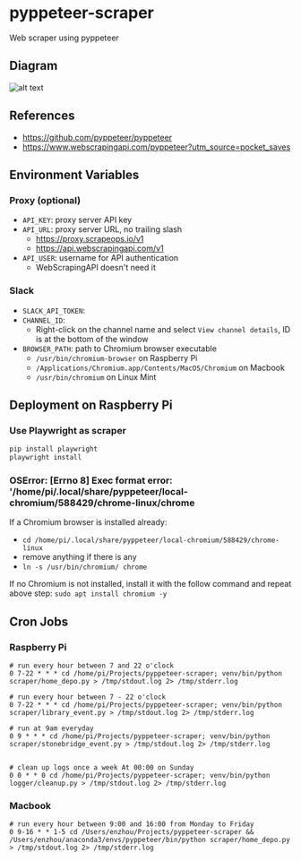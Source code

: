 # pyppeteer-scraper

Web scraper using pyppeteer

## Diagram
![alt text](image.png)

## References

- https://github.com/pyppeteer/pyppeteer
- https://www.webscrapingapi.com/pyppeteer?utm_source=pocket_saves

## Environment Variables

### Proxy (optional)
- `API_KEY`: proxy server API key
- `API_URL`: proxy server URL, no trailing slash
  - https://proxy.scrapeops.io/v1
  - https://api.webscrapingapi.com/v1
- `API_USER`: username for API authentication
  - WebScrapingAPI doesn't need it

### Slack

- `SLACK_API_TOKEN`:
- `CHANNEL_ID`:
  - Right-click on the channel name and select `View channel details`, ID is at
    the bottom of the window
- `BROWSER_PATH`: path to Chromium browser executable
  - `/usr/bin/chromium-browser` on Raspberry Pi
  - `/Applications/Chromium.app/Contents/MacOS/Chromium` on Macbook
  - `/usr/bin/chromium` on Linux Mint

## Deployment on Raspberry Pi

### Use Playwright as scraper
```sh
pip install playwright
playwright install
```

### OSError: [Errno 8] Exec format error: '/home/pi/.local/share/pyppeteer/local-chromium/588429/chrome-linux/chrome
If a Chromium browser is installed already:
- `cd /home/pi/.local/share/pyppeteer/local-chromium/588429/chrome-linux`
- remove anything if there is any
- `ln -s /usr/bin/chromium/ chrome`

If no Chromium is not installed, install it with the follow command and repeat above step:
`sudo apt install chromium -y`

## Cron Jobs

### Raspberry Pi
```shell
# run every hour between 7 and 22 o'clock
0 7-22 * * * cd /home/pi/Projects/pyppeteer-scraper; venv/bin/python scraper/home_depo.py > /tmp/stdout.log 2> /tmp/stderr.log

# run every hour between 7 - 22 o'clock
0 7-22 * * * cd /home/pi/Projects/pyppeteer-scraper; venv/bin/python scraper/library_event.py > /tmp/stdout.log 2> /tmp/stderr.log

# run at 9am everyday
0 9 * * * cd /home/pi/Projects/pyppeteer-scraper; venv/bin/python scraper/stonebridge_event.py > /tmp/stdout.log 2> /tmp/stderr.log


# clean up logs once a week At 00:00 on Sunday
0 0 * * 0 cd /home/pi/Projects/pyppeteer-scraper; venv/bin/python logger/cleanup.py > /tmp/stdout.log 2> /tmp/stderr.log
```

### Macbook
```shell
# run every hour between 9:00 and 16:00 from Monday to Friday
0 9-16 * * 1-5 cd /Users/enzhou/Projects/pyppeteer-scraper && /Users/enzhou/anaconda3/envs/pyppeteer/bin/python scraper/home_depo.py > /tmp/stdout.log 2> /tmp/stderr.log
```
